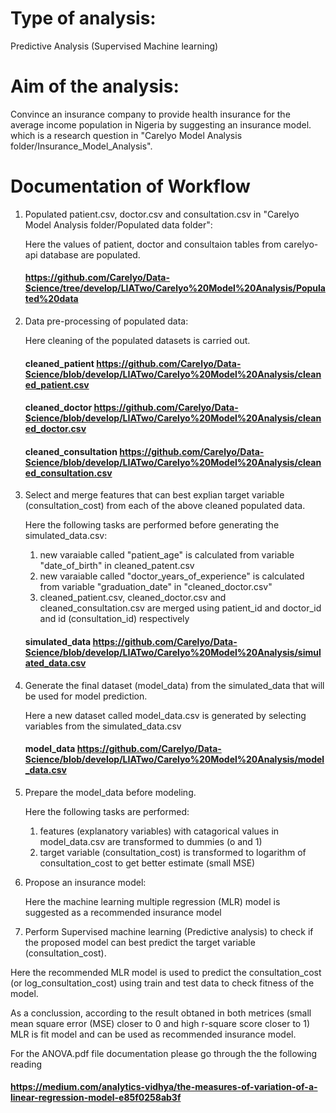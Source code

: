 # Type of analysis: 

Predictive Analysis (Supervised Machine learning)

# Aim of the analysis:

Convince an insurance company to provide health insurance for the average income population in Nigeria by suggesting an insurance model.
which is a research question in "Carelyo Model Analysis folder/Insurance_Model_Analysis".

# Documentation of Workflow 

1. Populated patient.csv, doctor.csv and consultation.csv in "Carelyo Model Analysis folder/Populated data folder":

   Here the values of patient, doctor and consultaion tables from carelyo-api database are populated.
   #### https://github.com/Carelyo/Data-Science/tree/develop/LIATwo/Carelyo%20Model%20Analysis/Populated%20data

2. Data pre-processing of populated data: 

   Here cleaning of the populated datasets is carried out.
   #### cleaned_patient https://github.com/Carelyo/Data-Science/blob/develop/LIATwo/Carelyo%20Model%20Analysis/cleaned_patient.csv
   #### cleaned_doctor https://github.com/Carelyo/Data-Science/blob/develop/LIATwo/Carelyo%20Model%20Analysis/cleaned_doctor.csv
   #### cleaned_consultation https://github.com/Carelyo/Data-Science/blob/develop/LIATwo/Carelyo%20Model%20Analysis/cleaned_consultation.csv

3. Select and merge features that can best explian target variable (consultation_cost) from each of the above cleaned populated data.

   Here the following tasks are performed before generating the simulated_data.csv:
   1. new varaiable called "patient_age" is calculated from variable "date_of_birth" in cleaned_patent.csv
   2. new varaiable called "doctor_years_of_experience" is calculated from variable "graduation_date" in "cleaned_doctor.csv"
   3. cleaned_patient.csv, cleaned_doctor.csv and cleaned_consultation.csv are merged using patient_id and doctor_id and id 
      (consultation_id) respectively 
   #### simulated_data https://github.com/Carelyo/Data-Science/blob/develop/LIATwo/Carelyo%20Model%20Analysis/simulated_data.csv

4. Generate the final dataset (model_data) from the simulated_data that will be used for model prediction.

   Here a new dataset called model_data.csv is generated by selecting variables from the simulated_data.csv 
   #### model_data https://github.com/Carelyo/Data-Science/blob/develop/LIATwo/Carelyo%20Model%20Analysis/model_data.csv

5. Prepare the model_data before modeling.

   Here the following tasks are performed:
   1. features (explanatory variables) with catagorical values in model_data.csv are transformed to dummies (o and 1)
   2. target variable (consultation_cost) is transformed to logarithm of consultation_cost to get better estimate (small MSE)

6. Propose an insurance model:

   Here the machine learning multiple regression (MLR) model is suggested as a recommended insurance model

7.	Perform Supervised machine learning (Predictive analysis) to check if the proposed model can best predict the target variable   
   (consultation_cost). 
   
   Here the recommended MLR model is used to predict the consultation_cost (or log_consultation_cost) using train and test data to check fitness of the model. 

As a conclussion, according to the result obtaned in both metrices (small mean square error (MSE) closer to 0 and high r-square score closer to 1) MLR is fit model and can be used as recommended insurance model.



For the ANOVA.pdf file documentation please go through the the following reading 
#### https://medium.com/analytics-vidhya/the-measures-of-variation-of-a-linear-regression-model-e85f0258ab3f







